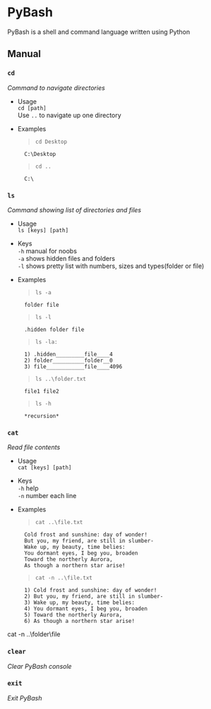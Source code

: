 # PyBash
PyBash is a shell and command language written using Python <br>
## Manual
### `cd` <br>
_Command to navigate directories_ <br>
- Usage<br>
`cd [path]`<br>
Use `..` to navigate up one directory<br>
- Examples<br>
    >`cd Desktop`<br>
    
        C:\Desktop

    >`cd ..`<br>
        
        C:\

### `ls` <br>
_Command showing list of directories and files_<br>
- Usage<br>
`ls [keys] [path]`<br>
- Keys<br>
`-h` manual for noobs<br>
`-a` shows hidden files and folders<br>
`-l` shows pretty list with numbers, sizes and types(folder or file)<br>
- Examples<br>
    >`ls -a`<br>
    
        folder file

    >`ls -l`<br>
    
        .hidden folder file

    >`ls -la:`<br>
    
        1) .hidden_________file____4
        2) folder__________folder__0
        3) file____________file____4096
    
    >`ls ..\folder.txt`<br>
    
        file1 file2
    
    >`ls -h`<br>
        
        *recursion*

### `cat`
_Read file contents_<br>
- Usage<br>
`cat [keys] [path]`<br>
- Keys<br>
`-h` help<br>
`-n` number each line<br>
- Examples<br>
    >`cat ..\file.txt`<br>
    
        Cold frost and sunshine: day of wonder!
        But you, my friend, are still in slumber-
        Wake up, my beauty, time belies:
        You dormant eyes, I beg you, broaden
        Toward the northerly Aurora,
        As though a northern star arise!
    
    >`cat -n ..\file.txt`<br>
        
        1) Cold frost and sunshine: day of wonder!
        2) But you, my friend, are still in slumber-
        3) Wake up, my beauty, time belies:
        4) You dormant eyes, I beg you, broaden
        5) Toward the northerly Aurora,
        6) As though a northern star arise!

cat -n ..\folder\file
### `clear`
_Clear PyBash console_
### `exit`
_Exit PyBash_
